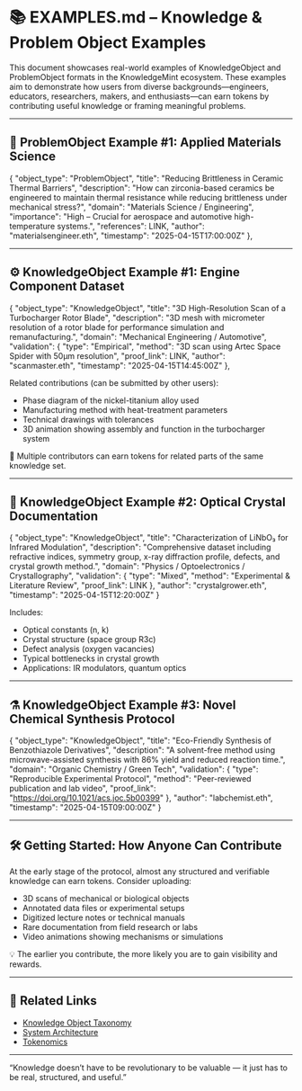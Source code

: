 # 📚 EXAMPLES.md – Knowledge & Problem Object Examples

This document showcases real-world examples of KnowledgeObject and ProblemObject formats in the KnowledgeMint ecosystem. These examples aim to demonstrate how users from diverse backgrounds—engineers, educators, researchers, makers, and enthusiasts—can earn tokens by contributing useful knowledge or framing meaningful problems.

---

## 🧩 ProblemObject Example #1: Applied Materials Science

{
  "object_type": "ProblemObject",
  "title": "Reducing Brittleness in Ceramic Thermal Barriers",
  "description": "How can zirconia-based ceramics be engineered to maintain thermal resistance while reducing brittleness under mechanical stress?",
  "domain": "Materials Science / Engineering",
  "importance": "High – Crucial for aerospace and automotive high-temperature systems.",
  "references": LINK,
  "author": "materialsengineer.eth",
  "timestamp": "2025-04-15T17:00:00Z"
},

---

## ⚙️ KnowledgeObject Example #1: Engine Component Dataset

{
  "object_type": "KnowledgeObject",
  "title": "3D High-Resolution Scan of a Turbocharger Rotor Blade",
  "description": "3D mesh with micrometer resolution of a rotor blade for performance simulation and remanufacturing.",
  "domain": "Mechanical Engineering / Automotive",
  "validation": {
    "type": "Empirical",
    "method": "3D scan using Artec Space Spider with 50μm resolution",
    "proof_link": LINK,
  "author": "scanmaster.eth",
  "timestamp": "2025-04-15T14:45:00Z"
},

Related contributions (can be submitted by other users):

- Phase diagram of the nickel-titanium alloy used  
- Manufacturing method with heat-treatment parameters  
- Technical drawings with tolerances  
- 3D animation showing assembly and function in the turbocharger system

📌 Multiple contributors can earn tokens for related parts of the same knowledge set.

---

## 💎 KnowledgeObject Example #2: Optical Crystal Documentation

{
  "object_type": "KnowledgeObject",
  "title": "Characterization of LiNbO₃ for Infrared Modulation",
  "description": "Comprehensive dataset including refractive indices, symmetry group, x-ray diffraction profile, defects, and crystal growth method.",
  "domain": "Physics / Optoelectronics / Crystallography",
  "validation": {
    "type": "Mixed",
    "method": "Experimental & Literature Review",
    "proof_link": LINK
  },
  "author": "crystalgrower.eth",
  "timestamp": "2025-04-15T12:20:00Z"
}

Includes:

- Optical constants (n, k)  
- Crystal structure (space group R3c)  
- Defect analysis (oxygen vacancies)  
- Typical bottlenecks in crystal growth  
- Applications: IR modulators, quantum optics

---

## ⚗️ KnowledgeObject Example #3: Novel Chemical Synthesis Protocol

{
  "object_type": "KnowledgeObject",
  "title": "Eco-Friendly Synthesis of Benzothiazole Derivatives",
  "description": "A solvent-free method using microwave-assisted synthesis with 86% yield and reduced reaction time.",
  "domain": "Organic Chemistry / Green Tech",
  "validation": {
    "type": "Reproducible Experimental Protocol",
    "method": "Peer-reviewed publication and lab video",
    "proof_link": "https://doi.org/10.1021/acs.joc.5b00399"
  },
  "author": "labchemist.eth",
  "timestamp": "2025-04-15T09:00:00Z"
}

---

## 🛠️ Getting Started: How Anyone Can Contribute

At the early stage of the protocol, almost any structured and verifiable knowledge can earn tokens. Consider uploading:

- 3D scans of mechanical or biological objects  
- Annotated data files or experimental setups  
- Digitized lecture notes or technical manuals  
- Rare documentation from field research or labs  
- Video animations showing mechanisms or simulations

💡 The earlier you contribute, the more likely you are to gain visibility and rewards.

---

## 📘 Related Links

- [Knowledge Object Taxonomy](./KNOWLEDGE_OBJECT_TAXONOMY.md)  
- [System Architecture](./SYSTEM_ARCHITECTURE.md)  
- [Tokenomics](./TOKENOMICS.md)


---

“Knowledge doesn’t have to be revolutionary to be valuable — it just has to be real, structured, and useful.”

